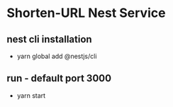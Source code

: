# Shorten-URL Nest Service


## nest cli installation
* yarn global add @nestjs/cli

## run - default port 3000
* yarn start
